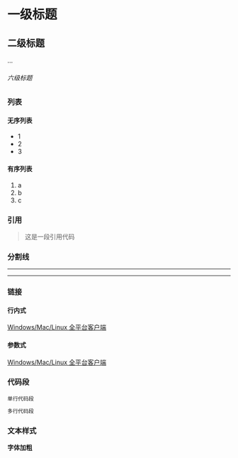 # 一级标题
## 二级标题
... 
###### 六级标题

### 列表
#### 无序列表
+ 1
+ 2
+ 3

#### 有序列表
1. a
2. b
3. c

### 引用
> 这是一段引用代码

### 分割线
***
---

### 链接
 #### 行内式
 [Windows/Mac/Linux 全平台客户端](https://www.zybuluo.com/cmd/)

 #### 参数式
[Windows/Mac/Linux 全平台客户端](https://www.zybuluo.com/cmd/ 'title属性')

### 代码段
`单行代码段`

```js
多行代码段
```

### 文本样式
**字体加粗**
